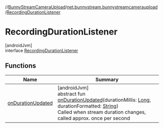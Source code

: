 //[BunnyStreamCameraUpload](../../../index.md)/[net.bunnystream.bunnystreamcameraupload](../index.md)/[RecordingDurationListener](index.md)

# RecordingDurationListener

[androidJvm]\
interface [RecordingDurationListener](index.md)

## Functions

| Name | Summary |
|---|---|
| [onDurationUpdated](on-duration-updated.md) | [androidJvm]<br>abstract fun [onDurationUpdated](on-duration-updated.md)(durationMillis: [Long](https://kotlinlang.org/api/latest/jvm/stdlib/kotlin-stdlib/kotlin/-long/index.html), durationFormatted: [String](https://kotlinlang.org/api/latest/jvm/stdlib/kotlin-stdlib/kotlin/-string/index.html))<br>Called when stream duration changes, called approx. once per second |

